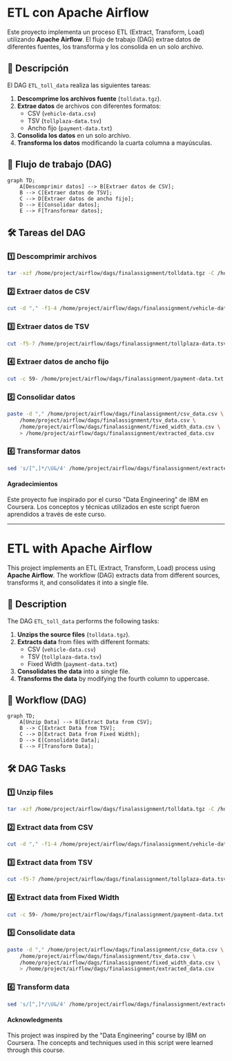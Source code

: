 # ETL con Apache Airflow

Este proyecto implementa un proceso ETL (Extract, Transform, Load) utilizando **Apache Airflow**. El flujo de trabajo (DAG) extrae datos de diferentes fuentes, los transforma y los consolida en un solo archivo.

## 📌 Descripción

El DAG `ETL_toll_data` realiza las siguientes tareas:

1. **Descomprime los archivos fuente** (`tolldata.tgz`).
2. **Extrae datos** de archivos con diferentes formatos:
   - CSV (`vehicle-data.csv`)
   - TSV (`tollplaza-data.tsv`)
   - Ancho fijo (`payment-data.txt`)
3. **Consolida los datos** en un solo archivo.
4. **Transforma los datos** modificando la cuarta columna a mayúsculas.

## 🚀 Flujo de trabajo (DAG)

```mermaid
graph TD;
    A[Descomprimir datos] --> B[Extraer datos de CSV];
    B --> C[Extraer datos de TSV];
    C --> D[Extraer datos de ancho fijo];
    D --> E[Consolidar datos];
    E --> F[Transformar datos];
```

## 🛠️ Tareas del DAG

### 1️⃣ Descomprimir archivos
```bash
tar -xzf /home/project/airflow/dags/finalassignment/tolldata.tgz -C /home/project/airflow/dags/finalassignment
```

### 2️⃣ Extraer datos de CSV
```bash
cut -d "," -f1-4 /home/project/airflow/dags/finalassignment/vehicle-data.csv > /home/project/airflow/dags/finalassignment/csv_data.csv
```

### 3️⃣ Extraer datos de TSV
```bash
cut -f5-7 /home/project/airflow/dags/finalassignment/tollplaza-data.tsv | tr "\t" "," > /home/project/airflow/dags/finalassignment/tsv_data.csv
```

### 4️⃣ Extraer datos de ancho fijo
```bash
cut -c 59- /home/project/airflow/dags/finalassignment/payment-data.txt | tr " " "," > /home/project/airflow/dags/finalassignment/fixed_width_data.csv
```

### 5️⃣ Consolidar datos
```bash
paste -d "," /home/project/airflow/dags/finalassignment/csv_data.csv \
    /home/project/airflow/dags/finalassignment/tsv_data.csv \
    /home/project/airflow/dags/finalassignment/fixed_width_data.csv \
    > /home/project/airflow/dags/finalassignment/extracted_data.csv
```

### 6️⃣ Transformar datos
```bash
sed 's/[^,]*/\U&/4' /home/project/airflow/dags/finalassignment/extracted_data.csv > /home/project/airflow/dags/finalassignment/transformed_data.csv
```
#### Agradecimientos
Este proyecto fue inspirado por el curso "Data Engineering" de IBM en Coursera. Los conceptos y técnicas utilizados en este script fueron aprendidos a través de este curso.

---

# ETL with Apache Airflow

This project implements an ETL (Extract, Transform, Load) process using **Apache Airflow**. The workflow (DAG) extracts data from different sources, transforms it, and consolidates it into a single file.

## 📌 Description

The DAG `ETL_toll_data` performs the following tasks:

1. **Unzips the source files** (`tolldata.tgz`).
2. **Extracts data** from files with different formats:
   - CSV (`vehicle-data.csv`)
   - TSV (`tollplaza-data.tsv`)
   - Fixed Width (`payment-data.txt`)
3. **Consolidates the data** into a single file.
4. **Transforms the data** by modifying the fourth column to uppercase.

## 🚀 Workflow (DAG)

```mermaid
graph TD;
    A[Unzip Data] --> B[Extract Data from CSV];
    B --> C[Extract Data from TSV];
    C --> D[Extract Data from Fixed Width];
    D --> E[Consolidate Data];
    E --> F[Transform Data];
```

## 🛠️ DAG Tasks

### 1️⃣ Unzip files
```bash
tar -xzf /home/project/airflow/dags/finalassignment/tolldata.tgz -C /home/project/airflow/dags/finalassignment
```

### 2️⃣ Extract data from CSV
```bash
cut -d "," -f1-4 /home/project/airflow/dags/finalassignment/vehicle-data.csv > /home/project/airflow/dags/finalassignment/csv_data.csv
```

### 3️⃣ Extract data from TSV
```bash
cut -f5-7 /home/project/airflow/dags/finalassignment/tollplaza-data.tsv | tr "\t" "," > /home/project/airflow/dags/finalassignment/tsv_data.csv
```

### 4️⃣ Extract data from Fixed Width
```bash
cut -c 59- /home/project/airflow/dags/finalassignment/payment-data.txt | tr " " "," > /home/project/airflow/dags/finalassignment/fixed_width_data.csv
```

### 5️⃣ Consolidate data
```bash
paste -d "," /home/project/airflow/dags/finalassignment/csv_data.csv \
    /home/project/airflow/dags/finalassignment/tsv_data.csv \
    /home/project/airflow/dags/finalassignment/fixed_width_data.csv \
    > /home/project/airflow/dags/finalassignment/extracted_data.csv
```

### 6️⃣ Transform data
```bash
sed 's/[^,]*/\U&/4' /home/project/airflow/dags/finalassignment/extracted_data.csv > /home/project/airflow/dags/finalassignment/transformed_data.csv
```
#### Acknowledgments
This project was inspired by the "Data Engineering" course by IBM on Coursera. The concepts and techniques used in this script were learned through this course.
